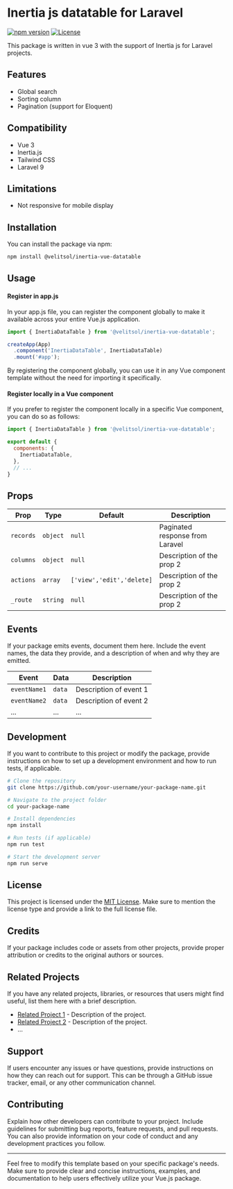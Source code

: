 
# Inertia js datatable for Laravel

[![npm version](https://img.shields.io/npm/v/your-package-name.svg)](https://www.npmjs.com/package/@velitsol/inertia-vue-datatable)
[![License](https://img.shields.io/badge/license-MIT-blue.svg)](https://opensource.org/licenses/MIT)

This package  is written in vue 3 with the support of Inertia js for Laravel projects. 

## Features
- Global search
- Sorting column
- Pagination (support for Eloquent)

## Compatibility
   - Vue 3
   - Inertia.js
   - Tailwind CSS
   - Laravel 9

## Limitations
  - Not responsive for mobile display

## Installation

You can install the package via npm:

```bash
npm install @velitsol/inertia-vue-datatable
```

## Usage

#### Register in app.js 
In your app.js file, you can register the component globally to make it available across your entire Vue.js application.
```javascript
import { InertiaDataTable } from '@velitsol/inertia-vue-datatable';

createApp(App)
  .component('InertiaDataTable', InertiaDataTable)
  .mount('#app');
```
By registering the component globally, you can use it in any Vue component template without the need for importing it specifically.

#### Register locally in a Vue component 
If you prefer to register the component locally in a specific Vue component, you can do so as follows:
```javascript
import { InertiaDataTable } from '@velitsol/inertia-vue-datatable';

export default {
  components: {
    InertiaDataTable,
  },
  // ...
}
```

## Props



| Prop        | Type   | Default | Description                |
| ----------- | ------ | ------- | ---------------------------|
| `records` | `object` | `null` | Paginated response from Laravel    |
| `columns` | `object` | `null` | Description of the prop 2    |
| `actions` | `array` | `['view','edit','delete]` | Description of the prop 2    |
| `_route` | `string` | `null` | Description of the prop 2    |



## Events

If your package emits events, document them here. Include the event names, the data they provide, and a description of when and why they are emitted.

| Event           | Data      | Description                     |
| --------------- | --------- | ------------------------------- |
| `eventName1`    | `data`    | Description of event 1          |
| `eventName2`    | `data`    | Description of event 2          |
| ...             | ...       | ...                             |

## Development

If you want to contribute to this project or modify the package, provide instructions on how to set up a development environment and how to run tests, if applicable.

```bash
# Clone the repository
git clone https://github.com/your-username/your-package-name.git

# Navigate to the project folder
cd your-package-name

# Install dependencies
npm install

# Run tests (if applicable)
npm run test

# Start the development server
npm run serve
```

## License

This project is licensed under the [MIT License](LICENSE.md). Make sure to mention the license type and provide a link to the full license file.

## Credits

If your package includes code or assets from other projects, provide proper attribution or credits to the original authors or sources.

## Related Projects

If you have any related projects, libraries, or resources that users might find useful, list them here with a brief description.

- [Related Project 1](https://github.com/user/repo) - Description of the project.
- [Related Project 2](https://github.com/user/repo) - Description of the project.
- ...

## Support

If users encounter any issues or have questions, provide instructions on how they can reach out for support. This can be through a GitHub issue tracker, email, or any other communication channel.

## Contributing

Explain how other developers can contribute to your project. Include guidelines for submitting bug reports, feature requests, and pull requests. You can also provide information on your code of conduct and any development practices you follow.

---

Feel free to modify this template based on your specific package's needs. Make sure to provide clear and concise instructions, examples, and documentation to help users effectively utilize your Vue.js package.
